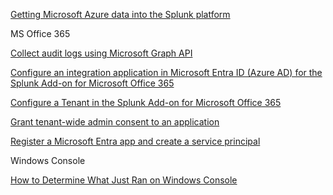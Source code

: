 [Getting Microsoft Azure data into the Splunk platform](https://docs.splunk.com/Documentation/SVA/current/Architectures/AzureGDI)

MS Office 365

[Collect audit logs using Microsoft Graph API](https://learn.microsoft.com/en-us/purview/audit-log-enable-disable?preserve-view=true&view=o365-worldwide)

[Configure an integration application in Microsoft Entra ID (Azure AD) for the Splunk Add-on for Microsoft Office 365](https://splunk.github.io/splunk-add-on-for-microsoft-office-365/ConfigureAppinAzureAD/)

[Configure a Tenant in the Splunk Add-on for Microsoft Office 365](https://splunk.github.io/splunk-add-on-for-microsoft-office-365/ConfigureTenant/)

[Grant tenant-wide admin consent to an application](https://learn.microsoft.com/en-us/entra/identity/enterprise-apps/grant-admin-consent?pivots=portal)

[Register a Microsoft Entra app and create a service principal](https://learn.microsoft.com/en-us/entra/identity-platform/howto-create-service-principal-portal)


Windows Console

[How to Determine What Just Ran on Windows Console](https://devblogs.microsoft.com/commandline/how-to-determine-what-just-ran-on-windows-console/)
